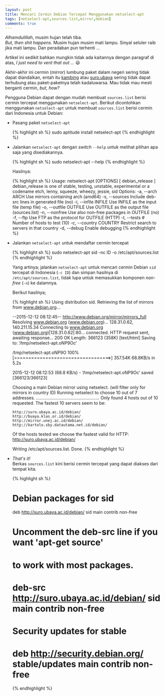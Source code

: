 ```yaml
---
layout: post
title: Mencari Cermin Debian Tercepat Menggunakan netselect-apt
tags: [netselect-apt,sources.list,mirror,debian]
comments: true
---
```


*Alhamdulillah*, musim hujan telah tiba.  
*But, then shit happens*. Musim hujan musim mati lampu. Sinyal seluler raib jika mati lampu. Dan peradaban pun terhenti ...

Artikel ini sedikit bahkan mungkin tidak ada kaitannya dengan paragraf di atas, *I just need to vent that out ...* :smiley:

Akhir-akhir ini cermin (*mirror*) lumbung paket dalam negeri sering tidak dapat diandalkan, entah itu [kambing](http://kambing.ui.ac.id/debian/) atau [suro.ubaya](http://suro.ubaya.ac.id/debian/) sering tidak dapat terhubung atau paket-paketnya telah kadaluwarsa. Mau tidak mau mesti berganti cermin, *but, how?*

Pengguna Debian dapat dengan mudah membuat `sources.list` berisi cermin tercepat menggunakan `netselect-apt`. Berikut dicontohkan menggunakan `netselect-apt` untuk membuat `sources.list` berisi cermin dari Indonesia untuk Debian:

* Pasang paket `netselect-apt`  

  {% highlight sh %}
  sudo aptitude install netselect-apt
  {% endhighlight %}

* Jalankan `netselect-apt` dengan *switch* `--help` untuk melihat pilihan apa saja yang disediakannya.  

  {% highlight sh %}
  sudo netselect-apt --help
  {% endhighlight %}  

  Hasilnya:

  {% highlight sh %}
  Usage: netselect-apt [OPTIONS] [ debian_release ]
         debian_release is one of stable, testing, unstable, experimental
         or a codename etch, lenny, squeeze, wheezy, jessie, sid
  Options:
     -a, --arch ARCH        Use mirrors containing arch (amd64)
     -s, --sources          Include deb-src lines in generated file (no)
     -i, --infile INFILE    Use INFILE as the input file (temp file)
     -o, --outfile OUTFILE  Use OUTFILE as the output file (sources.list)
     -n, --nonfree          Use also non-free packages in OUTFILE (no)
     -f, --ftp              Use FTP as the protocol for OUTFILE (HTTP)
     -t, --tests #          Number of hosts to test (10)
     -c, --country COUNTRY  Restrict search to servers in that country
     -d, --debug            Enable debugging
  {% endhighlight %}  

* Jalankan `netselect-apt` untuk mendaftar cermin tercepat  

  {% highlight sh %}
  sudo netselect-apt sid -nc ID -o /etc/apt/sources.list
  {% endhighlight %}  

  Yang artinya; jalankan `netselect-apt` untuk mencari cermin Debian `sid` tercepat di Indonesia (`-c ID`) dan simpan hasilnya di `/etc/apt/sources.list`, tidak lupa untuk memasukkan komponen *non-free* (`-n`) ke dalamnya.

  Berikut hasilnya;

  {% highlight sh %}
  Using distribution sid.
  Retrieving the list of mirrors from www.debian.org...

  --2015-12-12 08:12:45--  http://www.debian.org/mirror/mirrors_full
  Resolving www.debian.org (www.debian.org)... 128.31.0.62, 140.211.15.34
  Connecting to www.debian.org (www.debian.org)|128.31.0.62|:80... connected.
  HTTP request sent, awaiting response... 200 OK
  Length: 366123 (358K) [text/html]
  Saving to: ‘/tmp/netselect-apt.oNP9Oc’

  /tmp/netselect-apt.oNP9O 100%[==================================>] 357.54K  68.8KB/s   in 5.2s

  2015-12-12 08:12:53 (68.8 KB/s) - ‘/tmp/netselect-apt.oNP9Oc’ saved [366123/366123]

  Choosing a main Debian mirror using netselect.
  (will filter only for mirrors in country ID)
  Running netselect to choose 10 out of 7 addresses.
  ...................................................
  Only found  4 hosts out of 10 requested.
  The fastest 10 servers seem to be:

	  http://suro.ubaya.ac.id/debian/
	  http://buaya.klas.or.id/debian/
	  http://mirror.unej.ac.id/debian/
	  http://kartolo.sby.datautama.net.id/debian/

  Of the hosts tested we choose the fastest valid for HTTP:
          http://suro.ubaya.ac.id/debian/

  Writing /etc/apt/sources.list.
  Done.
  {% endhighlight %}  

* *That's it!*  
  Berkas `sources.list` kini berisi cermin tercepat yang dapat diakses dari tempat kita.  

  {% highlight sh %}
  # Debian packages for sid
  deb http://suro.ubaya.ac.id/debian/ sid main contrib non-free
  # Uncomment the deb-src line if you want 'apt-get source'
  # to work with most packages.
  # deb-src http://suro.ubaya.ac.id/debian/ sid main contrib non-free

  # Security updates for stable
  # deb http://security.debian.org/ stable/updates main contrib non-free
  {% endhighlight %}  

